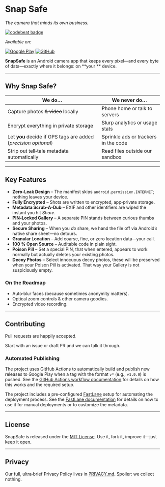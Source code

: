 # Snap Safe

*The camera that minds its own business.*

[![codebeat badge](https://codebeat.co/badges/ca9cc888-4897-46a2-ba22-809a778ab57d)](https://codebeat.co/projects/github-com-wavesonics-securecamera-main)

_Available on:_

[![Google Play](https://img.shields.io/endpoint?color=green&logo=google-play&logoColor=green&url=https%3A%2F%2Fplay.cuzi.workers.dev%2Fplay%3Fi%3Dcom.darkrockstudios.app.securecamera%26l%3DGoogle%2520Play%26m%3D%24version)](https://play.google.com/store/apps/details?id=com.darkrockstudios.app.securecamera)
[![GitHub](https://img.shields.io/github/v/release/Wavesonics/SecureCamera?include_prereleases&logo=github)](https://github.com/Wavesonics/SecureCamera/releases/latest)

**SnapSafe** is an Android camera app that keeps every pixel—and every byte of data—exactly where it belongs: on **your
**
device.

---

## Why Snap Safe?

| We do…                                                          | We never do…                         |
|-----------------------------------------------------------------|--------------------------------------|
| Capture photos ~~& video~~ locally                              | Phone home or talk to servers        |
| Encrypt everything in private storage                           | Slurp analytics or usage stats       |
| Let **you** decide if GPS tags are added (_precision optional_) | Sprinkle ads or trackers in the code |
| Strip out tell‑tale metadata automatically                      | Read files outside our sandbox       |

---

## Key Features

* **Zero‑Leak Design** – The manifest skips `android.permission.INTERNET`; nothing leaves your device.
* **Fully Encrypted** – Shots are written to encrypted, app‑private storage.
* **Metadata Scrub‑A‑Dub** – EXIF and other identifiers are wiped the instant you hit *Share*.
* **PIN‑Locked Gallery** – A separate PIN stands between curious thumbs and your photos.
* **Secure Sharing** – When you *do* share, we hand the file off via Android’s native share sheet—no detours.
* **Granular Location** – Add coarse, fine, or zero location data—your call.
* **100 % Open Source** – Auditable code in plain sight.
* **Poison Pill** – Set a special PIN, that when entered, appears to work normally but actually deletes your existing
  photos.
* **Decoy Photos** – Select innocuous decoy photos, these will be preserved when your Poison Pill is activated. That way
  your Gallery is not suspiciously empty.

### On the Roadmap

* Auto‑blur faces (because sometimes anonymity matters).
* Optical zoom controls & other camera goodies.
* Encrypted video recording.

---

## Contributing

Pull requests are happily accepted.

Start with an issue or draft PR and we can talk it through.

### Automated Publishing

The project uses GitHub Actions to automatically build and publish new releases to Google Play when a tag with the
format `v*` (e.g., `v1.0.0`) is pushed. See the [GitHub Actions workflow documentation](.github/workflows/README.md) for
details on how this works and the required setup.

The project includes a pre-configured [FastLane](https://fastlane.tools/) setup for automating the deployment process.
See the [FastLane documentation](fastlane/README.md) for details on how to use it for manual deployments or to customize
the metadata.

---

## License

SnapSafe is released under the [MIT License](LICENSE). Use it, fork it, improve it—just keep it open.

---

## Privacy

Our full, ultra‑brief Privacy Policy lives in [PRIVACY.md](PRIVACY.md). Spoiler: we collect nothing.

